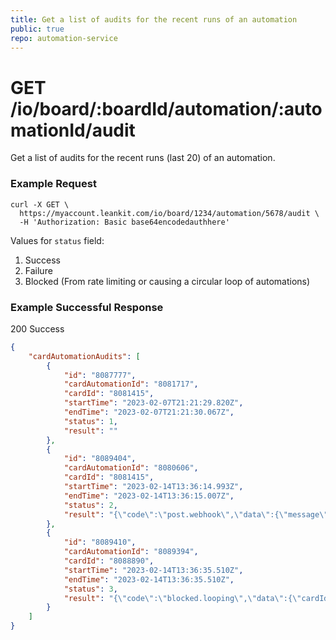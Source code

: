 ```yaml
---
title: Get a list of audits for the recent runs of an automation
public: true
repo: automation-service
---
```

# GET /io/board/:boardId/automation/:automationId/audit
Get a list of audits for the recent runs (last 20) of an automation.

### Example Request
```shell
curl -X GET \
  https://myaccount.leankit.com/io/board/1234/automation/5678/audit \
  -H 'Authorization: Basic base64encodedauthhere'
```

Values for `status` field:

1. Success
2. Failure
3. Blocked (From rate limiting or causing a circular loop of automations)

### Example Successful Response

200 Success
```json
{
    "cardAutomationAudits": [
        {
            "id": "8087777",
            "cardAutomationId": "8081717",
            "cardId": "8081415",
            "startTime": "2023-02-07T21:21:29.820Z",
            "endTime": "2023-02-07T21:21:30.067Z",
            "status": 1,
            "result": ""
        },
        {
            "id": "8089404",
            "cardAutomationId": "8080606",
            "cardId": "8081415",
            "startTime": "2023-02-14T13:36:14.993Z",
            "endTime": "2023-02-14T13:36:15.007Z",
            "status": 2,
            "result": "{\"code\":\"post.webhook\",\"data\":{\"message\":\"getaddrinfo ENOTFOUND badwebhook.site\"}}"
        },
        {
            "id": "8089410",
            "cardAutomationId": "8089394",
            "cardId": "8088890",
            "startTime": "2023-02-14T13:36:35.510Z",
            "endTime": "2023-02-14T13:36:35.510Z",
            "status": 3,
            "result": "{\"code\":\"blocked.looping\",\"data\":{\"cardId\":\"8088890\"},\"message\":\"Stopping potential automation loop for cardId: 8088890 and organizationId: 100\"}"
        }
    ]
}
```
